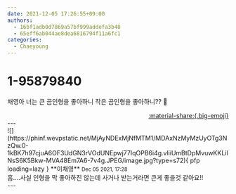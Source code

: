 ```yaml
---
date: 2021-12-05 17:26:55+09:00
authors:
  - 16bf1adb0d7869a57bf999addefa3b48
  - 65eff6ab044ae8dea6816794f11a6fc1
categories:
  - Chaeyoung
---
```


# 1-95879840

<div class="post-container" markdown="1">
<div class="content-container md-sidebar__scrollwrap" markdown="1">

채영아 너는 큰 곰인형을 좋아하니 작은 곰인형을 좋아하니?? 🧸

</div>
</div>

<div style="text-align: right;" markdown="1">
<a href="https://weverse.io/fromis9/fanpost/1-95879840" style="text-align: right;">:material-share:{.big-emoji}</a>
</div>
---

<div class="comments-container md-sidebar__scrollwrap" markdown="1">
<div class="comment" markdown="1">
<div class='id-container' markdown="1">
![](https://phinf.wevpstatic.net/MjAyNDExMjNfMTM1/MDAxNzMyMzUyOTg3NzQw.0-1kBK7h97cjuA6OF3UdGN3rVOdUNEpwj77IqOPB6i4g.vliiUmBtDpMvuwKKLiINsS6K5Bkw-MVA48Em7A6-7v4g.JPEG/image.jpg?type=s72){ pfp loading=lazy }
**<span class="artist">이채영</span>** <small>Dec 05 2021, 17:28</small><br>
</div>
<div class='comment-body' markdown="1">
흠....사실 인형을 막 좋아하진 않는데 사거나 받는거라면 큰게 좋을것 같아요!!
</div>
</div>
</div>
---
